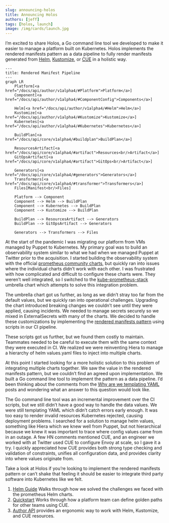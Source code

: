 ```yaml
---
slug: announcing-holos
title: Announcing Holos
authors: [jeff]
tags: [holos, launch]
image: /img/cards/launch.jpg
---
```


I’m excited to share Holos, a Go command line tool we developed to make it
easier to manage a platform built on Kubernetes.  Holos implements the rendered
manifests pattern as a data pipeline to fully render manifests generated from
[Helm], [Kustomize], or [CUE] in a holistic way.

[Helm]: https://helm.sh/
[Kustomize]: https://kustomize.io/
[CUE]: https://cuelang.org/

```mermaid
---
title: Rendered Manifest Pipeline
---
graph LR
    Platform[<a href="/docs/api/author/v1alpha4/#Platform">Platform</a>]
    Component[<a href="/docs/api/author/v1alpha4/#ComponentConfig">Components</a>]

    Helm[<a href="/docs/api/author/v1alpha4/#Helm">Helm</a>]
    Kustomize[<a href="/docs/api/author/v1alpha4/#Kustomize">Kustomize</a>]
    Kubernetes[<a href="/docs/api/author/v1alpha4/#Kubernetes">Kubernetes</a>]

    BuildPlan[<a href="/docs/api/core/v1alpha4/#buildplan">BuildPlan</a>]

    ResourcesArtifact[<a href="/docs/api/core/v1alpha4/#artifact">Resources<br/>Artifact</a>]
    GitOpsArtifact[<a href="/docs/api/core/v1alpha4/#artifact">GitOps<br/>Artifact</a>]

    Generators[<a href="/docs/api/core/v1alpha4/#generators">Generators</a>]
    Transformers[<a href="/docs/api/core/v1alpha4/#transformer">Transformers</a>]
    Files[Manifest<br/>Files]

    Platform --> Component
    Component --> Helm --> BuildPlan
    Component --> Kubernetes --> BuildPlan
    Component --> Kustomize --> BuildPlan

    BuildPlan --> ResourcesArtifact --> Generators
    BuildPlan --> GitOpsArtifact --> Generators

    Generators --> Transformers --> Files
```

<!-- truncate -->

At the start of the pandemic I was migrating our platform from VMs managed by
Puppet to Kubernetes.  My primary goal was to build an observability system
similar to what we had when we managed Puppet at Twitter prior to the
acquisition.  I started building the observability system with the official
[prometheus community charts], but quickly ran into issues where the
individual charts didn’t work with each other.  I was frustrated with how
complicated and difficult to configure these charts were.  They weren’t well
integrated, so I switched to the [kube-prometheus-stack] umbrella chart which
attempts to solve this integration problem.

The umbrella chart got us further, as long as we didn’t stray too far from the
default values, but we quickly ran into operational challenges.  Upgrading the
chart introduced breaking changes we couldn’t see until they were applied,
causing incidents.  We needed to manage secrets securely so we mixed in
ExternalSecrets with many of the charts.  We decided to handle these
customizations by implementing the [rendered manifests pattern] using scripts in
our CI pipeline.

These scripts got us further, but we found them costly to maintain.
Teammates needed to be careful to execute them with the same context they were
executed in CI.  We realized we were reinventing Hiera to manage a hierarchy of
helm values.yaml files to inject into multiple charts.

At this point I started looking for a more holistic solution to this problem of
integrating multiple charts together.  We saw the value in the rendered
manifests pattern, but we couldn’t find an agreed upon implementation.  We built
a Go command line tool to implement the pattern as a data pipeline.  I’d been
thinking about the comments from the [Why are we templating YAML] posts and
wondering what an answer to this question would look like.

The Go command line tool was an incremental improvement over the CI scripts, but
we still didn’t have a good way to handle the data values.  We were still
templating YAML which didn’t catch errors early enough.  It was too easy to
render invalid resources Kubernetes rejected, causing deployment problems.  I
searched for a solution to manage helm values, something like Hiera which we
knew well from Puppet, but not hierarchical because we knew it was important to
trace where config values came from in an outage.  A few HN comments mentioned
CUE, and an engineer we worked with at Twitter used CUE to configure Envoy at
scale, so I gave it a try.  I quickly appreciated how CUE provides both strong
type checking and validation of constraints, unifies all configuration data, and
provides clarity into where values originate from.

Take a look at Holos if you’re looking to implement the rendered manifests
pattern or can’t shake that feeling it should be easier to integrate third party
software into Kubernetes like we felt.

1. [Helm Guide] Walks through how we solved the challenges we faced with the prometheus Helm charts.
2. [Quickstart] Works through how a platform team can define golden paths for other teams using CUE.
3. [Author API] provides an ergonomic way to work with Helm, Kustomize, and CUE resources.

[Helm Guide]: /docs/guides/helm/
[Guides]: /docs/guides/
[API Reference]: /docs/api/
[Quickstart]: /docs/quickstart/
[Author API]: /docs/api/author/
[Core API]: /docs/api/core/
[Open Infrastructure Services]: https://openinfrastructure.co/
[Why are we templating YAML]: https://hn.algolia.com/?dateRange=all&page=0&prefix=false&query=https%3A%2F%2Fleebriggs.co.uk%2Fblog%2F2019%2F02%2F07%2Fwhy-are-we-templating-yaml&sort=byDate&type=story

[Holos]: https://holos.run/
[Quickstart]: /docs/quickstart/

[Helm]: https://helm.sh/
[Kustomize]: https://kustomize.io/
[CUE]: https://cuelang.org/
[rendered manifests pattern]: https://akuity.io/blog/the-rendered-manifests-pattern/
[prometheus community charts]: https://github.com/prometheus-community/helm-charts
[kube-prometheus-stack]: https://github.com/prometheus-community/helm-charts/tree/main/charts/kube-prometheus-stack
